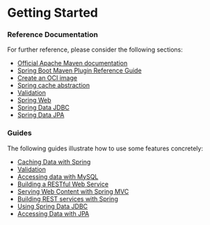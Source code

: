 # Getting Started

### Reference Documentation
For further reference, please consider the following sections:

* [Official Apache Maven documentation](https://maven.apache.org/guides/index.html)
* [Spring Boot Maven Plugin Reference Guide](https://docs.spring.io/spring-boot/docs/2.7.16-SNAPSHOT/maven-plugin/reference/html/)
* [Create an OCI image](https://docs.spring.io/spring-boot/docs/2.7.16-SNAPSHOT/maven-plugin/reference/html/#build-image)
* [Spring cache abstraction](https://docs.spring.io/spring-boot/docs/2.7.16-SNAPSHOT/reference/htmlsingle/index.html#io.caching)
* [Validation](https://docs.spring.io/spring-boot/docs/2.7.16-SNAPSHOT/reference/htmlsingle/index.html#io.validation)
* [Spring Web](https://docs.spring.io/spring-boot/docs/2.7.16-SNAPSHOT/reference/htmlsingle/index.html#web)
* [Spring Data JDBC](https://docs.spring.io/spring-boot/docs/2.7.16-SNAPSHOT/reference/htmlsingle/index.html#data.sql.jdbc)
* [Spring Data JPA](https://docs.spring.io/spring-boot/docs/2.7.16-SNAPSHOT/reference/htmlsingle/index.html#data.sql.jpa-and-spring-data)

### Guides
The following guides illustrate how to use some features concretely:

* [Caching Data with Spring](https://spring.io/guides/gs/caching/)
* [Validation](https://spring.io/guides/gs/validating-form-input/)
* [Accessing data with MySQL](https://spring.io/guides/gs/accessing-data-mysql/)
* [Building a RESTful Web Service](https://spring.io/guides/gs/rest-service/)
* [Serving Web Content with Spring MVC](https://spring.io/guides/gs/serving-web-content/)
* [Building REST services with Spring](https://spring.io/guides/tutorials/rest/)
* [Using Spring Data JDBC](https://github.com/spring-projects/spring-data-examples/tree/master/jdbc/basics)
* [Accessing Data with JPA](https://spring.io/guides/gs/accessing-data-jpa/)

